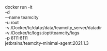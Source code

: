 docker run 
-it \
-d \
--name teamcity \
-u root \
-v /Docker/tc/data:/data/teamcity_server/datadir \
-v /Docker/tc/logs:/opt/teamcity/logs \
-p 8111:8111 \
jetbrains/teamcity-minimal-agent:2021.1.3